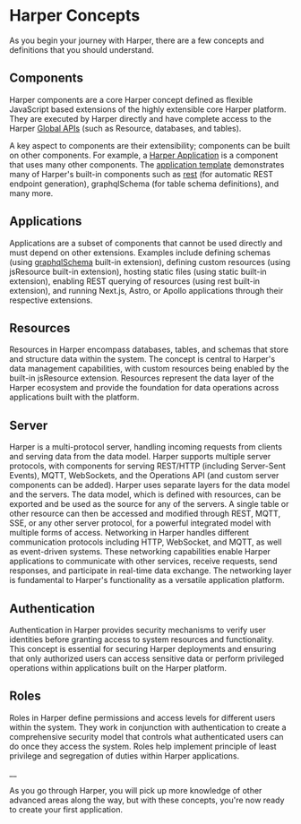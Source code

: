 # Harper Concepts

As you begin your journey with Harper, there are a few concepts and definitions that you should understand.

## Components
Harper components are a core Harper concept defined as flexible JavaScript based extensions of the highly extensible core Harper platform. They are executed by Harper directly and have complete access to the Harper [Global APIs](https://docs.harperdb.io/docs/technical-details/reference/globals) (such as Resource, databases, and tables).

A key aspect to components are their extensibility; components can be built on other components. For example, a [Harper Application](https://docs.harperdb.io/docs/developers/applications) is a component that uses many other components. The [application template](https://github.com/HarperDB/application-template) demonstrates many of Harper's built-in components such as [rest](https://docs.harperdb.io/docs/developers/components/built-in#rest) (for automatic REST endpoint generation), graphqlSchema (for table schema definitions), and many more.

## Applications
Applications are a subset of components that cannot be used directly and must depend on other extensions. Examples include defining schemas (using [graphqlSchema](https://docs.harperdb.io/docs/developers/components/built-in#graphqlschema) built-in extension), defining custom resources (using jsResource built-in extension), hosting static files (using static built-in extension), enabling REST querying of resources (using rest built-in extension), and running Next.js, Astro, or Apollo applications through their respective extensions.

## Resources
Resources in Harper encompass databases, tables, and schemas that store and structure data within the system. The concept is central to Harper's data management capabilities, with custom resources being enabled by the built-in jsResource extension. Resources represent the data layer of the Harper ecosystem and provide the foundation for data operations across applications built with the platform.

## Server
Harper is a  multi-protocol server, handling incoming requests from clients and serving data from the data model. Harper supports multiple server protocols, with components for serving REST/HTTP (including Server-Sent Events), MQTT, WebSockets, and the Operations API (and custom server components can be added). Harper uses separate layers for the data model and the servers. The data model, which is defined with resources, can be exported and be used as the source for any of the servers. A single table or other resource can then be accessed and modified through REST, MQTT, SSE, or any other server protocol, for a powerful integrated model with multiple forms of access.
Networking in Harper handles different communication protocols including HTTP, WebSocket, and MQTT, as well as event-driven systems. These networking capabilities enable Harper applications to communicate with other services, receive requests, send responses, and participate in real-time data exchange. The networking layer is fundamental to Harper's functionality as a versatile application platform.

## Authentication
Authentication in Harper provides security mechanisms to verify user identities before granting access to system resources and functionality. This concept is essential for securing Harper deployments and ensuring that only authorized users can access sensitive data or perform privileged operations within applications built on the Harper platform.

## Roles
Roles in Harper define permissions and access levels for different users within the system. They work in conjunction with authentication to create a comprehensive security model that controls what authenticated users can do once they access the system. Roles help implement principle of least privilege and segregation of duties within Harper applications.

__

As you go through Harper, you will pick up more knowledge of other advanced areas along the way, but with these concepts, you're now ready to create your first application.